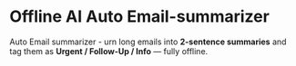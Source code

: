 # Offline AI Auto Email-summarizer
Auto Email summarizer - urn long emails into **2-sentence summaries** and tag them as **Urgent / Follow-Up / Info** — fully offline.
